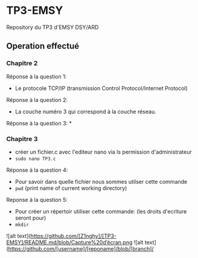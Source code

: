 # TP3-EMSY
Repository du TP3 d'EMSY DSY/ARD


## Operation effectué
### Chapitre 2
Réponse à la question 1:
* Le protocole TCP/IP (transmission Control Protocol/Internet Protocol)

Réponse à la question 2:
* La couche numéro 3 qui correspond à la couche réseau.

Réponse à la question 3:
* 

### Chapitre 3
* créer un fichier.c avec l'editeur nano via ls permission d'administrateur
* `sudo nano TP3.c`

Réponse à la question 4:
* Pour savoir dans quelle fichier nous sommes utilser cette commande
* `pwd`  (print name of current working directory)

Reponse à la question 5:
* Pour créer un répertoir utiliser cette commande: (les droits d'ecriture seront pour)
*  `mkdir`


![alt text](https://github.com/[Z1nghy]/[TP3-EMSY]/README.md/blob/Capture%20d’écran.png
![alt text](https://github.com/[username]/[reponame]/blob/[branch]/
